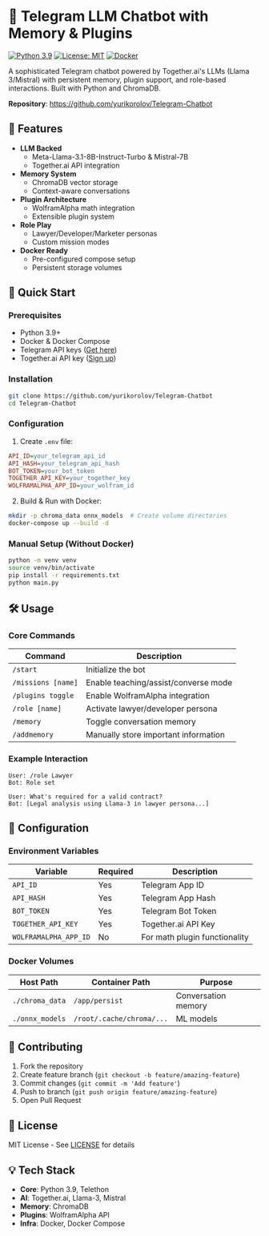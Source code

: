 # 🤖 Telegram LLM Chatbot with Memory & Plugins

[![Python 3.9](https://img.shields.io/badge/python-3.9-blue.svg)](https://www.python.org/downloads/)
[![License: MIT](https://img.shields.io/badge/License-MIT-yellow.svg)](https://opensource.org/licenses/MIT)
[![Docker](https://badgen.net/badge/icon/docker?icon=docker&label)](https://docker.com)

A sophisticated Telegram chatbot powered by Together.ai's LLMs (Llama 3/Mistral) with persistent memory, plugin support, and role-based interactions. Built with Python and ChromaDB.

**Repository**: https://github.com/yurikorolov/Telegram-Chatbot

## 🌟 Features

- **LLM Backed**  
  - Meta-Llama-3.1-8B-Instruct-Turbo & Mistral-7B
  - Together.ai API integration
- **Memory System**  
  - ChromaDB vector storage
  - Context-aware conversations
- **Plugin Architecture**  
  - WolframAlpha math integration
  - Extensible plugin system
- **Role Play**  
  - Lawyer/Developer/Marketer personas
  - Custom mission modes
- **Docker Ready**  
  - Pre-configured compose setup
  - Persistent storage volumes

## 🚀 Quick Start

### Prerequisites
- Python 3.9+
- Docker & Docker Compose
- Telegram API keys ([Get here](https://my.telegram.org/auth))
- Together.ai API key ([Sign up](https://api.together.xyz/))

### Installation
```bash
git clone https://github.com/yurikorolov/Telegram-Chatbot
cd Telegram-Chatbot
```

### Configuration
1. Create `.env` file:
```ini
API_ID=your_telegram_api_id
API_HASH=your_telegram_api_hash
BOT_TOKEN=your_bot_token
TOGETHER_API_KEY=your_together_key
WOLFRAMALPHA_APP_ID=your_wolfram_id
```

2. Build & Run with Docker:
```bash
mkdir -p chroma_data onnx_models  # Create volume directories
docker-compose up --build -d
```

### Manual Setup (Without Docker)
```bash
python -m venv venv
source venv/bin/activate
pip install -r requirements.txt
python main.py
```

## 🛠 Usage

### Core Commands
| Command                | Description                          |
|------------------------|--------------------------------------|
| `/start`               | Initialize the bot                   |
| `/missions [name]`     | Enable teaching/assist/converse mode |
| `/plugins toggle`      | Enable WolframAlpha integration      |
| `/role [name]`         | Activate lawyer/developer persona    |
| `/memory`              | Toggle conversation memory           |
| `/addmemory`           | Manually store important information |

### Example Interaction
```
User: /role Lawyer
Bot: Role set

User: What's required for a valid contract?
Bot: [Legal analysis using Llama-3 in lawyer persona...]
```

## 🔧 Configuration

### Environment Variables
| Variable               | Required | Description                     |
|------------------------|----------|---------------------------------|
| `API_ID`               | Yes      | Telegram App ID                 |
| `API_HASH`             | Yes      | Telegram App Hash               |
| `BOT_TOKEN`            | Yes      | Telegram Bot Token              |
| `TOGETHER_API_KEY`     | Yes      | Together.ai API Key             |
| `WOLFRAMALPHA_APP_ID`  | No       | For math plugin functionality   |

### Docker Volumes
| Host Path             | Container Path            | Purpose               |
|-----------------------|---------------------------|-----------------------|
| `./chroma_data`       | `/app/persist`            | Conversation memory   |
| `./onnx_models`       | `/root/.cache/chroma/...` | ML models             |

## 🤝 Contributing

1. Fork the repository
2. Create feature branch (`git checkout -b feature/amazing-feature`)
3. Commit changes (`git commit -m 'Add feature'`)
4. Push to branch (`git push origin feature/amazing-feature`)
5. Open Pull Request

## 📜 License

MIT License - See [LICENSE](LICENSE) for details

## 💡 Tech Stack

- **Core**: Python 3.9, Telethon
- **AI**: Together.ai, Llama-3, Mistral
- **Memory**: ChromaDB
- **Plugins**: WolframAlpha API
- **Infra**: Docker, Docker Compose